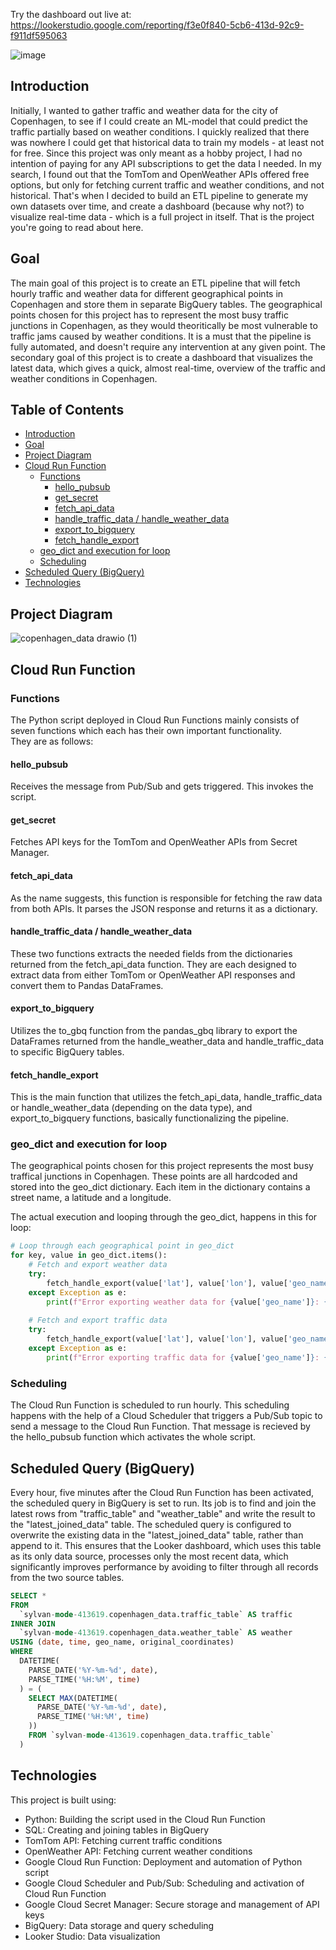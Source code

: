 Try the dashboard out live at: https://lookerstudio.google.com/reporting/f3e0f840-5cb6-413d-92c9-f911df595063  

![image](https://github.com/user-attachments/assets/af48ad15-a20a-4549-bf01-6709252c5df4)

## Introduction
Initially, I wanted to gather traffic and weather data for the city of Copenhagen, to see if I could create an ML-model that could predict the traffic partially based on weather conditions. I quickly realized that there was nowhere I could get that historical data to train my models - at least not for free. Since this project was only meant as a hobby project, I had no intention of paying for any API subscriptions to get the data I needed. In my search, I found out that the TomTom and OpenWeather APIs offered free options, but only for fetching current traffic and weather conditions, and not historical. That's when I decided to build an ETL pipeline to generate my own datasets over time, and create a dashboard (because why not?) to visualize real-time data - which is a full project in itself. That is the project you're going to read about here.

## Goal
The main goal of this project is to create an ETL pipeline that will fetch hourly traffic and weather data for different geographical points in Copenhagen and store them in separate BigQuery tables. The geographical points chosen for this project has to represent the most busy traffic junctions in Copenhagen, as they would theoritically be most vulnerable to traffic jams caused by weather conditions. It is a must that the pipeline is fully automated, and doesn't require any intervention at any given point.
The secondary goal of this project is to create a dashboard that visualizes the latest data, which gives a quick, almost real-time, overview of the traffic and weather conditions in Copenhagen.

## Table of Contents
- [Introduction](#introduction)
- [Goal](#goal)
- [Project Diagram](#project-diagram)
- [Cloud Run Function](#cloud-run-function)
  - [Functions](#functions)
    - [hello_pubsub](#hello_pubsub)
    - [get_secret](#get_secret)
    - [fetch_api_data](#fetch_api_data)
    - [handle_traffic_data / handle_weather_data](#handle_traffic_data--handle_weather_data)
    - [export_to_bigquery](#export_to_bigquery)
    - [fetch_handle_export](#fetch_handle_export)
  - [geo_dict and execution for loop](#geo_dict-and-execution-for-loop)
  - [Scheduling](#scheduling)
- [Scheduled Query (BigQuery)](#scheduled-query-bigquery)
- [Technologies](#technologies)

## Project Diagram
![copenhagen_data drawio (1)](https://github.com/user-attachments/assets/16fd00aa-1b7c-47d2-bda4-67bc2a6426ec)

## Cloud Run Function

### Functions  
The Python script deployed in Cloud Run Functions mainly consists of seven functions which each has their own important functionality.  
They are as follows:  

#### hello_pubsub
Receives the message from Pub/Sub and gets triggered. This invokes the script.

#### get_secret
Fetches API keys for the TomTom and OpenWeather APIs from Secret Manager.

#### fetch_api_data
As the name suggests, this function is responsible for fetching the raw data from both APIs. It parses the JSON response and returns it as a dictionary.

#### handle_traffic_data / handle_weather_data
These two functions extracts the needed fields from the dictionaries returned from the fetch_api_data function. They are each designed to extract data from either TomTom or OpenWeather API responses and convert them to Pandas DataFrames.

#### export_to_bigquery
Utilizes the to_gbq function from the pandas_gbq library to export the DataFrames returned from the handle_weather_data and handle_traffic_data to specific BigQuery tables.

#### fetch_handle_export
This is the main function that utilizes the fetch_api_data, handle_traffic_data or handle_weather_data (depending on the data type), and export_to_bigquery functions, basically functionalizing the pipeline.

### geo_dict and execution for loop
The geographical points chosen for this project represents the most busy traffical junctions in Copenhagen.
These points are all hardcoded and stored into the geo_dict dictionary.
Each item in the dictionary contains a street name, a latitude and a longitude. 

The actual execution and looping through the geo_dict, happens in this for loop:  
```python
# Loop through each geographical point in geo_dict
for key, value in geo_dict.items():
    # Fetch and export weather data
    try:
        fetch_handle_export(value['lat'], value['lon'], value['geo_name'], openweather_api_key, weather_request_url, 'weather', 'weather_table')
    except Exception as e:
        print(f"Error exporting weather data for {value['geo_name']}: {e}")
    
    # Fetch and export traffic data
    try:
        fetch_handle_export(value['lat'], value['lon'], value['geo_name'], tomtom_api_key, traffic_request_url, 'traffic', 'traffic_table')
    except Exception as e:
        print(f"Error exporting traffic data for {value['geo_name']}: {e}")
```

### Scheduling
The Cloud Run Function is scheduled to run hourly. This scheduling happens with the help of a Cloud Scheduler that triggers a Pub/Sub topic to send a message to the Cloud Run Function.
That message is recieved by the hello_pubsub function which activates the whole script.

## Scheduled Query (BigQuery)
Every hour, five minutes after the Cloud Run Function has been activated, the scheduled query in BigQuery is set to run. Its job is to find and join the latest rows from "traffic_table" and "weather_table" and write the result to the "latest_joined_data" table. The scheduled query is configured to overwrite the existing data in the "latest_joined_data" table, rather than append to it. This ensures that the Looker dashboard, which uses this table as its only data source, processes only the most recent data, which significantly improves performance by avoiding to filter through all records from the two source tables.  
```sql
SELECT * 
FROM 
  `sylvan-mode-413619.copenhagen_data.traffic_table` AS traffic
INNER JOIN 
  `sylvan-mode-413619.copenhagen_data.weather_table` AS weather
USING (date, time, geo_name, original_coordinates)
WHERE
  DATETIME(
    PARSE_DATE('%Y-%m-%d', date),
    PARSE_TIME('%H:%M', time)
  ) = (
    SELECT MAX(DATETIME(
      PARSE_DATE('%Y-%m-%d', date),
      PARSE_TIME('%H:%M', time)
    ))
    FROM `sylvan-mode-413619.copenhagen_data.traffic_table`
  )
```

## Technologies
This project is built using:
- Python: Building the script used in the Cloud Run Function
- SQL: Creating and joining tables in BigQuery
- TomTom API: Fetching current traffic conditions
- OpenWeather API: Fetching current weather conditions
- Google Cloud Run Function: Deployment and automation of Python script
- Google Cloud Scheduler and Pub/Sub: Scheduling and activation of Cloud Run Function
- Google Cloud Secret Manager: Secure storage and management of API keys
- BigQuery: Data storage and query scheduling
- Looker Studio: Data visualization 
